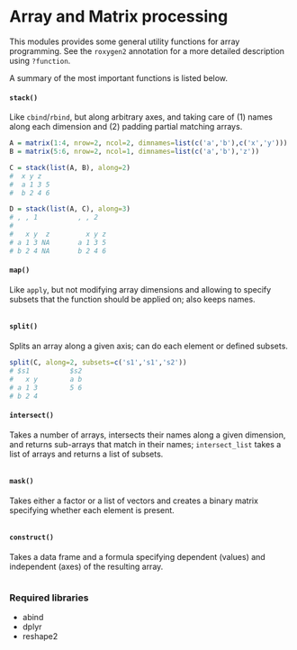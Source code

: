 Array and Matrix processing
===========================

This modules provides some general utility functions for array programming.
See the `roxygen2` annotation for a more detailed description using `?function`.

A summary of the most important functions is listed below.

#### `stack()`

Like `cbind`/`rbind`, but along arbitrary axes, and taking care of (1) names 
along each dimension and (2) padding partial matching arrays.

```r
A = matrix(1:4, nrow=2, ncol=2, dimnames=list(c('a','b'),c('x','y')))
B = matrix(5:6, nrow=2, ncol=1, dimnames=list(c('a','b'),'z'))

C = stack(list(A, B), along=2)
#  x y z
#  a 1 3 5
#  b 2 4 6

D = stack(list(A, C), along=3)
# , , 1          , , 2
#
#   x y  z         x y z
# a 1 3 NA       a 1 3 5
# b 2 4 NA       b 2 4 6
```

#### `map()`

Like `apply`, but not modifying array dimensions and allowing to specify 
subsets that the function should be applied on; also keeps names.

```r
```

#### `split()`

Splits an array along a given axis; can do each element or defined subsets.

```r
split(C, along=2, subsets=c('s1','s1','s2'))
# $s1          $s2
#   x y        a b
# a 1 3        5 6
# b 2 4
```

#### `intersect()`

Takes a number of arrays, intersects their names along a given dimension,
and returns sub-arrays that match in their names; `intersect_list` takes 
a list of arrays and returns a list of subsets.

```r
```

#### `mask()`

Takes either a factor or a list of vectors and creates a binary matrix 
specifying whether each element is present.

```r
```

#### `construct()`

Takes a data frame and a formula specifying dependent (values) and independent
(axes) of the resulting array.

```r
```

### Required libraries

 * abind
 * dplyr
 * reshape2
